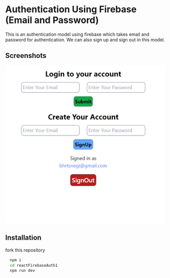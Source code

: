 # Authentication Using Firebase (Email and Password)

This is an authentication model using firebase which takes email and password for authentication. We can also sign up and sign out in this model.

## Screenshots

![Screenshot](https://github.com/bhrtsnegi/authenticationProjects/blob/main/reactFirebaseAuth1/public/project_demo.png)

## Installation

fork this repository

```bash
  npm i
  cd reactFirebaseAuth1
  npm run dev
```
